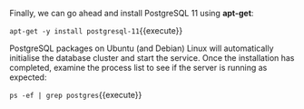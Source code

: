 Finally, we can go ahead and install PostgreSQL 11 using **apt-get**:

`apt-get -y install postgresql-11`{{execute}}

PostgreSQL packages on Ubuntu (and Debian) Linux will automatically initialise
the database cluster and start the service. Once the installation has completed,
examine the process list to see if the server is running as expected:

`ps -ef | grep postgres`{{execute}}
